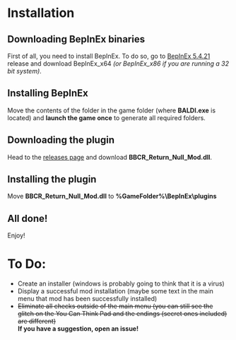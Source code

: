# Installation

## Downloading BepInEx binaries
First of all, you need to install BepInEx. To do so, go to [BepInEx 5.4.21](https://github.com/BepInEx/BepInEx/releases/tag/v5.4.21) release and download BepInEx_x64 *(or BepInEx_x86 if you are running a 32 bit system)*.

## Installing BepInEx
Move the contents of the folder in the game folder (where **BALDI.exe** is located) and **launch the game once** to generate all required folders.

## Downloading the plugin
Head to the [releases page](https://github.com/artv15/BBCR-Return-Null-BepInEx-Mod/releases) and download **BBCR_Return_Null_Mod.dll**.

## Installing the plugin
Move **BBCR_Return_Null_Mod.dll** to **%GameFolder%\BepInEx\plugins**

## All done!
Enjoy!

# To Do:
 - Create an installer (windows is probably going to think that it is a virus)
 - Display a successful mod installation (maybe some text in the main menu that mod has been successfully installed)
 - ~~Eliminate all checks outside of the main menu (you can still see the glitch on the You Can Think Pad and the endings (secret ones included) are different)~~\
**If you have a suggestion, open an issue!**
